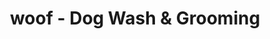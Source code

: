 ---
title: "woof - Dog Wash & Grooming"
url: /redmond/woof-dog-wash-und-grooming/
shop: Tiersalon
---
